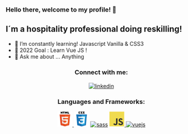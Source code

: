 ### Hello there, welcome to my profile! 👋

## I´m a hospitality professional doing reskilling!

- :brain: I’m constantly learning! Javascript Vanilla & CSS3
- :date: 2022 Goal : Learn Vue JS !
- 💬 Ask me about ... Anything

<h3 align="center">Connect with me:</h3>
<p align="center"><a href="https://linkedin.com/in/acunarodrigo" target="blank"><img align="center" src="https://raw.githubusercontent.com/rahuldkjain/github-profile-readme-generator/master/src/images/icons/Social/linked-in-alt.svg" alt="linkedin" height="30" width="40" /></a></p>

<h3 align="center">Languages and Frameworks:</h3>
<p align="center">
  <a href="https://developer.mozilla.org/es/docs/Web/HTML" target="_blank"><img src="https://raw.githubusercontent.com/devicons/devicon/master/icons/html5/html5-original-wordmark.svg" alt="html5" width="40" height="40"/>
  <a href="https://developer.mozilla.org/es/docs/Web/CSS" target="_blank"><img src="https://raw.githubusercontent.com/devicons/devicon/master/icons/css3/css3-original-wordmark.svg" alt="css3" width="40" height="40"/></a> <a href="https://cdn.jsdelivr.net/gh/devicons/devicon@v2.15.1/devicon.min.css" target="_blank"><img src="https://sass-lang.com/assets/img/logos/logo-b6e1ef6e.svg" alt="sass" width="40" height="40"/></a> <a href="https://developer.mozilla.org/en-US/docs/Web/JavaScript" target="_blank"> <img src="https://raw.githubusercontent.com/devicons/devicon/master/icons/javascript/javascript-original.svg" alt="javascript" width="40" height="40"/> </a> </a> <a href="https://developer.mozilla.org/en-US/docs/Web/JavaScript" target="_blank"> <img src="https://es.vuejs.org/images/logo.png" alt="vuejs" width="40" height="40"/> </a> </a>
